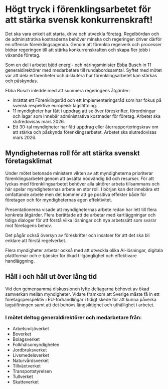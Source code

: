 # Högt tryck i förenklingsarbetet för att stärka svensk konkurrenskraft!

Det ska vara enkelt att starta, driva och utveckla företag. Regelbördan och de administrativa kostnaderna behöver minska och regeringen driver därför en offensiv förenklingsagenda. Genom att förenkla regelverk och processer bidrar regeringen till att stärka konkurrenskraften och skapa fler jobb i växande företag.

Som en del i arbetet bjöd energi- och näringsminister Ebba Busch in 11 generaldirektörer med medarbetare till rundabordssamtal. Syftet med mötet var att dela erfarenheter och diskutera hur förenklingsarbetet kan stärkas och påskyndas.

Ebba Busch inledde med att summera regeringens åtgärder:

* Inrättat ett Förenklingsråd och ett Implementeringsråd som har fokus på svensk respektive europeisk lagstiftning.
* 11 myndigheter har fått i uppdrag att se över föreskrifter, förordningar och lagar som innebär administrativa kostnader för företag. Arbetet ska slutredovisas mars 2026.
* Ett 30-tal myndigheter har fått uppdrag eller återrapporteringskrav om att stärka och påskynda förenklingsarbetet. Arbetet ska slutredovisas mars 2026.

## Myndigheternas roll för att stärka svenskt företagsklimat

Under mötet betonade ministern vikten av att myndigheterna prioriterar förenklingsarbetet genom att avsätta nödvändig tid och resurser. För att lyckas med förenklingsarbetet behöver alla aktörer arbeta tillsammans och här spelar myndigheternas arbete en stor roll. I början kan det innebära ett omfattande arbete men det kommer att ge positiva effekter både för företagen och för myndigheternas egen effektivitet.

Presentationerna visade att myndigheternas arbete redan har lett till flera konkreta åtgärder. Flera berättade att de arbetar med kartläggningar och tidiga dialoger för att förstå vilka lösningar och nya arbetssätt som svarar mot företagens behov.

Det pågår också översyn av föreskrifter och insatser för att det ska bli enklare att förstå regelverket.

Flera myndigheter arbetar också med att utveckla olika AI-lösningar, digitala plattformar och e-tjänster för ökad tillgänglighet och effektivare handläggning.

## Håll i och håll ut över lång tid

Vid den gemensamma diskussionen lyfte deltagarna behovet av ökad samverkan mellan myndigheter. Vidare framkom att Sverige måste få in ett företagsperspektiv i EU-förhandlingar i tidigt skede för att kunna påverka lagstiftningen samt att det behövs långsiktighet och uthållighet i arbetet.

### I mötet deltog generaldirektörer och medarbetare från:

* Arbetsmiljöverket
* Boverket
* Bolagsverket
* Folkhälsomyndigheten
* Jordbruksverket
* Livsmedelsverket
* Naturvårdsverket
* Tillväxtverket
* Transportstyrelsen
* Tullverket
* Skatteverket
